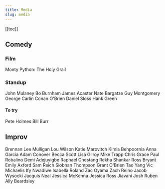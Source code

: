 ```yaml
---
title: Media
slug: media
---
```


[[toc]]

## Comedy
### Film
Monty Python: The Holy Grail

### Standup
John Mulaney
Bo Burnham
James Acaster
Nate Bargatze
Guy Montgomery
George Carlin
Conan O'Brien
Daniel Sloss
Hank Green

#### To try
Pete Holmes
Bill Burr

## Improv
Brennan Lee Mulligan
Lou Wilson
Katie Marovitch
Kimia Behpoornia
Anna Garcia
Adam Conover
Becca Scott
Lisa Gilroy
Mike Trapp
Chris Grace
Paul Robalino
Demi Adejuyigbe
Raphael Chestang
Rekha Shankar
Ross Bryant
Emily Axford
Sam Reich
Siobhan Thompson
Grant O'Brien
Tao Yang
Vic Michaelis
Ify Nwadiwe
Isabella Roland
Zac Oyama
Zach Reino
Jacob Wysocki
Jacquis Neal
Jessica McKenna
Jessica Ross
Jiavani
Josh Ruben
Ally Beardsley